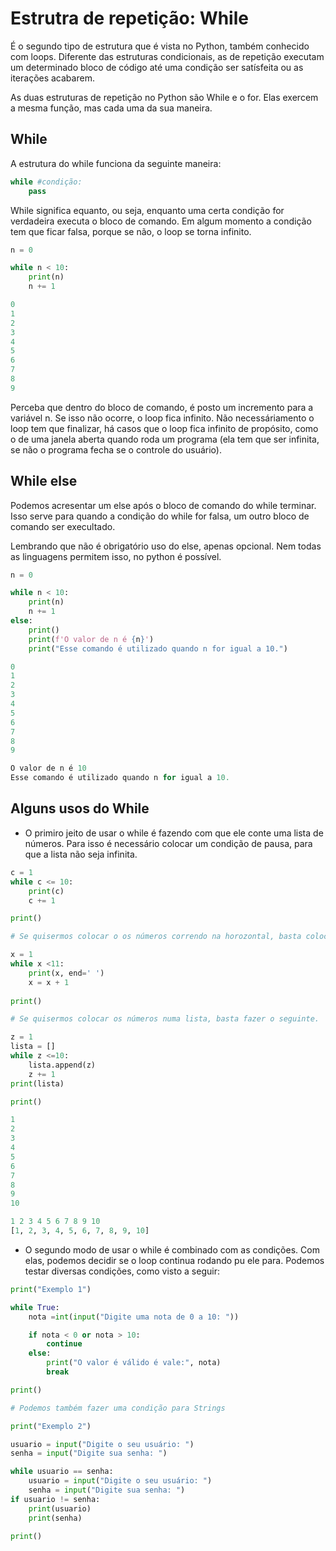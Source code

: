 # Estrutra de repetição: While

É o segundo tipo de estrutura que é vista no Python, também conhecido com loops. Diferente das estruturas condicionais,
as de repetição executam um determinado bloco de código até uma condição ser satísfeita ou as iterações acabarem.

As duas estruturas de repetição no Python são While e o for. Elas exercem a mesma função, mas cada uma da sua maneira.

## While

A estrutura do while funciona da seguinte maneira:

```python
while #condição:
    pass
```

While significa equanto, ou seja, enquanto uma certa condição for verdadeira executa o bloco de comando. Em algum momento a condição tem que ficar falsa, porque se não, o loop se torna infinito.

```python
n = 0

while n < 10:
    print(n)
    n += 1

```
```Python
0
1
2
3
4
5
6
7
8
9
```

Perceba que dentro do bloco de comando, é posto um incremento para a variável n. Se isso não ocorre, o loop fica infinito. Não necessáriamento o loop tem que finalizar, há casos que o loop fica infinito de propósito, como o de uma janela aberta quando roda um programa (ela tem que ser infinita, se não o programa fecha se o controle do usuário).

## While else

Podemos acresentar um else após o bloco de comando do while terminar. Isso serve para quando a condição do while for falsa, um outro bloco de comando ser execultado.

Lembrando que não é obrigatório uso do else, apenas opcional. Nem todas as linguagens permitem isso, no python é possível.

```python
n = 0

while n < 10:
    print(n)
    n += 1
else:
    print()
    print(f'O valor de n é {n}')
    print("Esse comando é utilizado quando n for igual a 10.")

```
```Python
0
1
2
3
4
5
6
7
8
9

O valor de n é 10
Esse comando é utilizado quando n for igual a 10.
```

## Alguns usos do While 

* O primiro jeito de usar o while é fazendo com que ele conte uma lista de números. Para isso é necessário colocar um condição de pausa, para que a lista não seja infinita. 

```Python
c = 1
while c <= 10:
    print(c)
    c += 1

print()

# Se quisermos colocar o os números correndo na horozontal, basta colocar print(x, end=' ')

x = 1
while x <11:
    print(x, end=' ')
    x = x + 1
 
print()

# Se quisermos colocar os números numa lista, basta fazer o seguinte.

z = 1
lista = []
while z <=10:
    lista.append(z)
    z += 1
print(lista)

print()

```
```Python
1
2
3
4
5
6
7
8
9
10

1 2 3 4 5 6 7 8 9 10 
[1, 2, 3, 4, 5, 6, 7, 8, 9, 10]
```

* O segundo modo de usar o while é combinado com as condições. Com elas, podemos decidir se o loop continua rodando pu ele para.
Podemos testar diversas condições, como visto a seguir:

```Python
print("Exemplo 1")

while True:
    nota =int(input("Digite uma nota de 0 a 10: "))

    if nota < 0 or nota > 10:
        continue
    else:
        print("O valor é válido é vale:", nota)
        break

print()

# Podemos também fazer uma condição para Strings

print("Exemplo 2")

usuario = input("Digite o seu usuário: ")
senha = input("Digite sua senha: ")

while usuario == senha:
    usuario = input("Digite o seu usuário: ")
    senha = input("Digite sua senha: ")
if usuario != senha:
    print(usuario)
    print(senha)

print()
```
